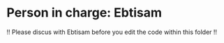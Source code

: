 # Person in charge: Ebtisam #
!! Please discus with Ebtisam before you edit the code within this folder !!